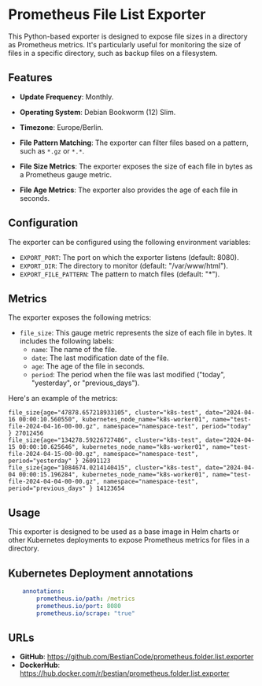 # Prometheus File List Exporter

This Python-based exporter is designed to expose file sizes in a directory as Prometheus metrics. It's particularly useful for monitoring the size of files in a specific directory, such as backup files on a filesystem.

## Features

- **Update Frequency**: Monthly.
- **Operating System**: Debian Bookworm (12) Slim.
- **Timezone**: Europe/Berlin.

- **File Pattern Matching**: The exporter can filter files based on a pattern, such as `*.gz` or `*.*`.
- **File Size Metrics**: The exporter exposes the size of each file in bytes as a Prometheus gauge metric.
- **File Age Metrics**: The exporter also provides the age of each file in seconds.

## Configuration

The exporter can be configured using the following environment variables:

- `EXPORT_PORT`: The port on which the exporter listens (default: 8080).
- `EXPORT_DIR`: The directory to monitor (default: "/var/www/html").
- `EXPORT_FILE_PATTERN`: The pattern to match files (default: "*").

## Metrics

The exporter exposes the following metrics:

- `file_size`: This gauge metric represents the size of each file in bytes. It includes the following labels:
  - `name`: The name of the file.
  - `date`: The last modification date of the file.
  - `age`: The age of the file in seconds.
  - `period`: The period when the file was last modified ("today", "yesterday", or "previous_days").

Here's an example of the metrics:

```plaintext
file_size{age="47878.657218933105", cluster="k8s-test", date="2024-04-16 00:00:10.560550", kubernetes_node_name="k8s-worker01", name="test-file-2024-04-16-00-00.gz", namespace="namespace-test", period="today" } 27012456
file_size{age="134278.59226727486", cluster="k8s-test", date="2024-04-15 00:00:10.625646", kubernetes_node_name="k8s-worker01", name="test-file-2024-04-15-00-00.gz", namespace="namespace-test", period="yesterday" } 26091123
file_size{age="1084674.0214140415", cluster="k8s-test", date="2024-04-04 00:00:15.196284", kubernetes_node_name="k8s-worker01", name="test-file-2024-04-04-00-00.gz", namespace="namespace-test", period="previous_days" } 14123654
```

## Usage

This exporter is designed to be used as a base image in Helm charts or other Kubernetes deployments to expose Prometheus metrics for files in a directory.

## Kubernetes Deployment annotations

```yaml
    annotations:
        prometheus.io/path: /metrics
        prometheus.io/port: 8080
        prometheus.io/scrape: "true"
```

## URLs

- **GitHub**: https://github.com/BestianCode/prometheus.folder.list.exporter
- **DockerHub**: https://hub.docker.com/r/bestian/prometheus.folder.list.exporter
